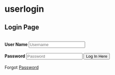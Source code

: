 # userlogin
<!DOCTYPE html>
<html>
<head>
      <title>Login Form</title>
      <link rel="stylesheet" type="text/css" href="css/style.css">
</head>
<body>
      <h2>Login Page</h2><br>
      <div class=:login">
      <form id="login" method="get" action="login.php">
      <label><b>User Name
      </b>
      </label>
      <input type="text" name="Uname" id="Uname" placeholder="Username">
      <br><br>
      <label><b>Password
      </b>
      </label>
      <input tupe="Password" name="Pass" id="Pass" placeholder="Password">
      <input type="button" name="log" id="log" value="Log In Here">
      <br><br>
      Forgot <a href="#">Password</a>
  </form>
 </div>
 </body>
 </html>
            
